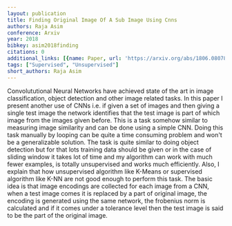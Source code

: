 ```yaml
---
layout: publication
title: Finding Original Image Of A Sub Image Using Cnns
authors: Raja Asim
conference: Arxiv
year: 2018
bibkey: asim2018finding
citations: 0
additional_links: [{name: Paper, url: 'https://arxiv.org/abs/1806.08078'}]
tags: ["Supervised", "Unsupervised"]
short_authors: Raja Asim
---
```

Convolututional Neural Networks have achieved state of the art in image
classification, object detection and other image related tasks. In this paper I
present another use of CNNs i.e. if given a set of images and then giving a
single test image the network identifies that the test image is part of which
image from the images given before. This is a task somehow similar to measuring
image similarity and can be done using a simple CNN. Doing this task manually
by looping can be quite a time consuming problem and won't be a generalizable
solution. The task is quite similar to doing object detection but for that lots
training data should be given or in the case of sliding window it takes lot of
time and my algorithm can work with much fewer examples, is totally
unsupervised and works much efficiently. Also, I explain that how unsupervised
algorithm like K-Means or supervised algorithm like K-NN are not good enough to
perform this task. The basic idea is that image encodings are collected for
each image from a CNN, when a test image comes it is replaced by a part of
original image, the encoding is generated using the same network, the frobenius
norm is calculated and if it comes under a tolerance level then the test image
is said to be the part of the original image.